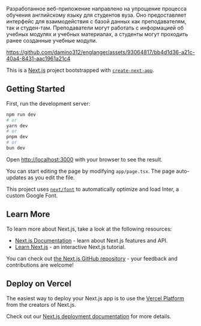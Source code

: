 Разработанное веб-приложение направлено на упрощение процесса обучения английскому языку для студентов вуза. 
Оно предоставляет интерфейс для взаимодействия с базой данных как преподавателям, так и студен-там.
Преподаватели могут работать с информацией об учебных модулях и учебных материалах, а студенты могут проходить ранее созданные учебные модули.

https://github.com/damino312/englanger/assets/93064817/bb4d1d36-a21c-40a4-8431-aac1961a21c4

This is a [Next.js](https://nextjs.org/) project bootstrapped with [`create-next-app`](https://github.com/vercel/next.js/tree/canary/packages/create-next-app).

## Getting Started

First, run the development server:





```bash
npm run dev
# or
yarn dev
# or
pnpm dev
# or
bun dev
```

Open [http://localhost:3000](http://localhost:3000) with your browser to see the result.

You can start editing the page by modifying `app/page.tsx`. The page auto-updates as you edit the file.

This project uses [`next/font`](https://nextjs.org/docs/basic-features/font-optimization) to automatically optimize and load Inter, a custom Google Font.

## Learn More

To learn more about Next.js, take a look at the following resources:

- [Next.js Documentation](https://nextjs.org/docs) - learn about Next.js features and API.
- [Learn Next.js](https://nextjs.org/learn) - an interactive Next.js tutorial.

You can check out [the Next.js GitHub repository](https://github.com/vercel/next.js/) - your feedback and contributions are welcome!

## Deploy on Vercel

The easiest way to deploy your Next.js app is to use the [Vercel Platform](https://vercel.com/new?utm_medium=default-template&filter=next.js&utm_source=create-next-app&utm_campaign=create-next-app-readme) from the creators of Next.js.

Check out our [Next.js deployment documentation](https://nextjs.org/docs/deployment) for more details.
